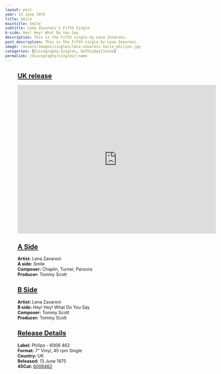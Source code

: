 ```yaml
---
layout: post
year: 13 June 1975
title: Smile
maintitle: Smile
subtitle: Lena Zavaroni's Fifth Single
b-side: Hey! Hey! What Do You Say
description: This is the Fifth single by Lena Zavaroni.
post_description: This is the Fifth single by Lena Zavaroni.
image: /assets/images/singles/lena-zavaroni-smile-philips.jpg
categories: [Discography-Singles, OnThisDay13June]
permalink: /discography/singles/:name
---
```


<figure class="fig3">
<div class="CardLayout">
<div class="CardItem">
<h2 id="infobox1" class="infobox"><a href="#infobox1">UK release</a></h2>
<div class="CardItem split">
<div class="responsive-video"><iframe width="640px" height="480px" src="https://www.youtube.com/embed/?playlist=h4agufuuabE,7iOTN0L3EjE&rel=0&showinfo=1" frameborder="0" allowfullscreen=""></iframe></div>
</div></div></div>
</figure>

<figure class="fig1">
<div class="CardLayout">
<div class="CardItem">
<h2 id="infobox2" class="infobox"><a href="#infobox2">A Side</a></h2>
<div class="CardItem split">
 <div class="CardItem"><strong>Artist:</strong> Lena Zavaroni</div>
 <div class="CardItem"><strong>A side:</strong> Smile</div>
 <div class="CardItem"><strong>Composer:</strong> Chaplin, Turner, Parsons</div>
 <div class="CardItem"><strong>Producer:</strong> Tommy Scott</div>
</div></div></div>
</figure>

<figure class="fig2">
<div class="CardLayout">
<div class="CardItem">
<h2 id="infobox3" class="infobox"><a href="#infobox3">B Side</a></h2>
<div class="CardItem split">
 <div class="CardItem"><strong>Artist:</strong> Lena Zavaroni</div>
 <div class="CardItem"><strong>B side:</strong> Hey! Hey! What Do You Say</div>
 <div class="CardItem"><strong>Composer:</strong> Tommy Scott</div>
 <div class="CardItem"><strong>Producer:</strong> Tommy Scott</div>
</div></div></div>
</figure>

<figure class="fig3">
<div class="CardLayout">
<div class="CardItem">
<h2 id="infobox4" class="infobox"><a href="#infobox4">Release Details</a></h2>
<div class="CardItem split">
 <div class="CardItem"><strong>Label:</strong> Philips - 6006 462</div>
 <div class="CardItem"><strong>Format:</strong> 7" Vinyl, 45 rpm Single</div>
 <div class="CardItem"><strong>Country:</strong> UK</div>
 <div class="CardItem"><strong>Released:</strong> 13 June 1975</div>
 <div class="CardItem"><strong>45Cat:</strong> <a class="external-link" href="http://www.45cat.com/record/6006462">6006462</a></div>
</div></div></div>
</figure>

